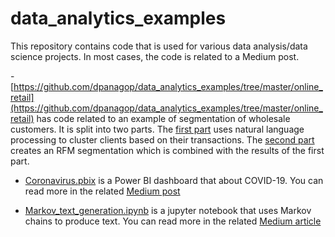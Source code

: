 # data_analytics_examples

This repository contains code that is used for various data analysis/data science projects. In most cases, the code is related to a Medium post.

-[https://github.com/dpanagop/data_analytics_examples/tree/master/online_retail](https://github.com/dpanagop/data_analytics_examples/tree/master/online_retail) has code related to 
an example of segmentation of wholesale customers. It is split into two parts. The [first part](https://towardsdatascience.com/customer-segmentation-part-i-2c5e2145e719) uses natural language processing 
to cluster clients based on their transactions. The [second part](https://towardsdatascience.com/customer-segmentation-part-ii-1c94bdc03de5) creates an RFM segmentation which is combined with the results of the first part.

- [Coronavirus.pbix](https://github.com/dpanagop/data_analytics_examples/blob/master/Coronavirus.pbix) is a Power BI dashboard that about COVID-19. You can read more in the related 
[Medium post](https://dpanagop-53386.medium.com/covid-19-dashboard-with-power-bi-78caf8d16856?source=your_stories_page-------------------------------------)

- [Markov_text_generation.ipynb](https://github.com/dpanagop/data_analytics_examples/blob/master/Markov_text_generation.ipynb) is a jupyter notebook that uses Markov chains to produce text. You can read more in 
the related [Medium article](https://towardsdatascience.com/using-a-transition-matrix-to-generate-text-in-python-c5e78495b09b?source=your_stories_page-------------------------------------)
